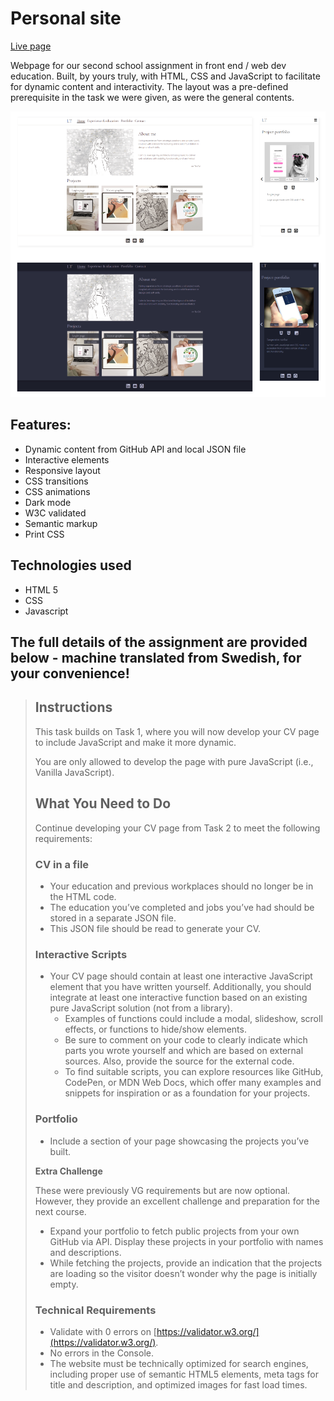 # Personal site

[Live page](https://linneatoth.github.io/cv)

Webpage for our second school assignment in front end / web dev education. Built, by yours truly, with HTML, CSS and JavaScript to facilitate for dynamic content and interactivity. 
The layout was a pre-defined prerequisite in the task we were given, as were the general contents. 

 ![layout mockup](https://github.com/LinneaToth/cv/blob/main/img/preview.png)

## Features:

- Dynamic content from GitHub API and local JSON file
- Interactive elements
- Responsive layout
- CSS transitions
- CSS animations
- Dark mode
- W3C validated
- Semantic markup
- Print CSS

## Technologies used
- HTML 5
- CSS
- Javascript

## The full details of the assignment are provided below - machine translated from Swedish, for your convenience! 

> ## Instructions
> 
> This task builds on Task 1, where you will now develop your CV page to include JavaScript and make it more dynamic.
> 
> You are only allowed to develop the page with pure JavaScript (i.e., Vanilla JavaScript).
> 
> ## What You Need to Do
> 
> Continue developing your CV page from Task 2 to meet the following requirements:
> 
> ### **CV in a file**
> 
> - Your education and previous workplaces should no longer be in the HTML code.
> - The education you’ve completed and jobs you’ve had should be stored in a separate JSON file.
> - This JSON file should be read to generate your CV.
> 
> ### **Interactive Scripts**
> 
> - Your CV page should contain at least one interactive JavaScript element that you have written yourself. Additionally, you should integrate at least one interactive function based on an existing pure JavaScript solution (not from a library).
>     - Examples of functions could include a modal, slideshow, scroll effects, or functions to hide/show elements.
>     - Be sure to comment on your code to clearly indicate which parts you wrote yourself and which are based on external sources. Also, provide the source for the external code.
>     - To find suitable scripts, you can explore resources like GitHub, CodePen, or MDN Web Docs, which offer many examples and snippets for inspiration or as a foundation for your projects.
> 
> ### **Portfolio**
> 
> - Include a section of your page showcasing the projects you’ve built.
> 
>**Extra Challenge**
> 
> These were previously VG requirements but are now optional. However, they provide an excellent challenge and preparation for the next course.
> 
> - Expand your portfolio to fetch public projects from your own GitHub via API. Display these projects in your portfolio with names and descriptions.
> - While fetching the projects, provide an indication that the projects are loading so the visitor doesn’t wonder why the page is initially empty.
> 
> ### **Technical Requirements**
> 
> - Validate with 0 errors on [https://validator.w3.org/](https://validator.w3.org/).
> - No errors in the Console.
> - The website must be technically optimized for search engines, including proper use of semantic HTML5 elements, meta tags for title and description, and optimized images for fast load times.


